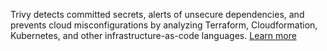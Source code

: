 Trivy detects committed secrets, alerts of unsecure dependencies, and prevents cloud misconfigurations by analyzing Terraform, Cloudformation, Kubernetes, and other infrastructure-as-code languages. [Learn more](https://github.com/aquasecurity/trivy)
